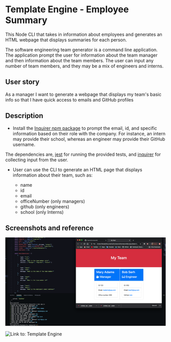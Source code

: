 # Template Engine - Employee Summary

This Node CLI that takes in information about employees and generates an HTML webpage that displays summaries for each person.

The software engineering team generator is a command line application. The application prompt the user for information about the team manager and then information about the team members. The user can input any number of team members, and they may be a mix of engineers and interns. 

## User story

As a manager I want to generate a webpage that displays my team's basic info so that I have quick access to emails and GitHub profiles

## Description

* Install the [Inquirer npm package](https://github.com/SBoudrias/Inquirer.js/) to prompt the email, id, and specific information based on their role with the company. For instance, an intern may provide their school, whereas an engineer may provide their GitHub username.

The dependencies are, [jest](https://jestjs.io/) for running the provided tests, and [inquirer](https://www.npmjs.com/package/inquirer) for collecting input from the user.

* User can use the CLI to generate an HTML page that displays information about their team, such as:

  * name
  * id
  * email
  * officeNumber (only managers)
  * github (only engineers)
  * school (only Interns)

## Screenshots and reference

![screenshot](./Assets/screenshotApp.png)

![Link to: Template Engine](https://tassim.github.io/homework8/)
